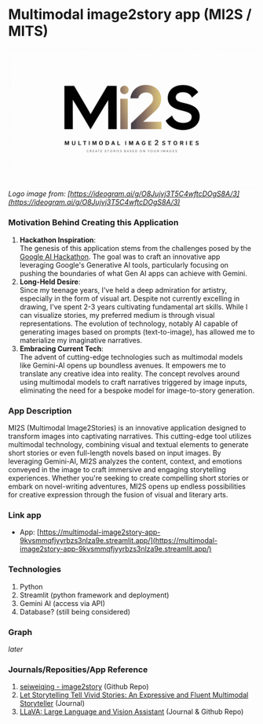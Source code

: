 # Multimodal image2story app (MI2S / MITS)
![MI2S Logo](https://github.com/Kingki19/Multimodal-image2story-app/blob/main/images/MI2S%20logo.png)  
*Logo image from: [https://ideogram.ai/g/O8Jujvj3T5C4wftcDOgS8A/3](https://ideogram.ai/g/O8Jujvj3T5C4wftcDOgS8A/3)*

### Motivation Behind Creating this Application
1. **Hackathon Inspiration**:  
The genesis of this application stems from the challenges posed by the [Google AI Hackathon](https://googleai.devpost.com/). The goal was to craft an innovative app leveraging Google's Generative AI tools, particularly focusing on pushing the boundaries of what Gen AI apps can achieve with Gemini.
2. **Long-Held Desire**:  
Since my teenage years, I've held a deep admiration for artistry, especially in the form of visual art. Despite not currently excelling in drawing, I've spent 2-3 years cultivating fundamental art skills. While I can visualize stories, my preferred medium is through visual representations. The evolution of technology, notably AI capable of generating images based on prompts (text-to-image), has allowed me to materialize my imaginative narratives.
3. **Embracing Current Tech**:  
The advent of cutting-edge technologies such as multimodal models like Gemini-AI opens up boundless avenues. It empowers me to translate any creative idea into reality. The concept revolves around using multimodal models to craft narratives triggered by image inputs, eliminating the need for a bespoke model for image-to-story generation.


### App Description
MI2S (Multimodal Image2Stories) is an innovative application designed to transform images into captivating narratives. This cutting-edge tool utilizes multimodal technology, combining visual and textual elements to generate short stories or even full-length novels based on input images. By leveraging Gemini-AI, MI2S analyzes the content, context, and emotions conveyed in the image to craft immersive and engaging storytelling experiences. Whether you're seeking to create compelling short stories or embark on novel-writing adventures, MI2S opens up endless possibilities for creative expression through the fusion of visual and literary arts.

### Link app
- App: [https://multimodal-image2story-app-9kvsmmqfjyyrbzs3nlza9e.streamlit.app/](https://multimodal-image2story-app-9kvsmmqfjyyrbzs3nlza9e.streamlit.app/)

### Technologies
1. Python
2. Streamlit (python framework and deployment)
3. Gemini AI (access via API)
4. Database? (still being considered)

### Graph
*later*

### Journals/Reposities/App Reference
1. [seiweiqing - image2story](https://github.com/seaweiqing/image2story) (Github Repo)
2. [Let Storytelling Tell Vivid Stories: An Expressive and Fluent Multimodal Storyteller](https://arxiv.org/html/2403.07301v1) (Journal)
3. [LLaVA: Large Language and Vision Assistant](https://llava-vl.github.io/) (Journal & Github Repo)
